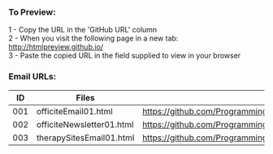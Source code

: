 ### To Preview:

1 - Copy the URL in the 'GitHub URL' column  
2 - When you visit the following page in a new tab: http://htmlpreview.github.io/  
3 - Paste the copied URL in the field supplied to view in your browser  

### Email URLs:

|ID      |Files                          |GitHub URL                                                                                            |
|--------|-------------------------------|------------------------------------------------------------------------------------------------------|
|001     |officiteEmail01.html           |https://github.com/ProgrammingBishop/webDevelopment/blob/master/htmlEmails/officiteEmail01.html       |
|002     |officiteNewsletter01.html      |https://github.com/ProgrammingBishop/webDevelopment/blob/master/htmlEmails/officiteNewsletter01.html  |
|003     |therapySitesEmail01.html       |https://github.com/ProgrammingBishop/webDevelopment/blob/master/htmlEmails/therapySitesEmail01.html   |